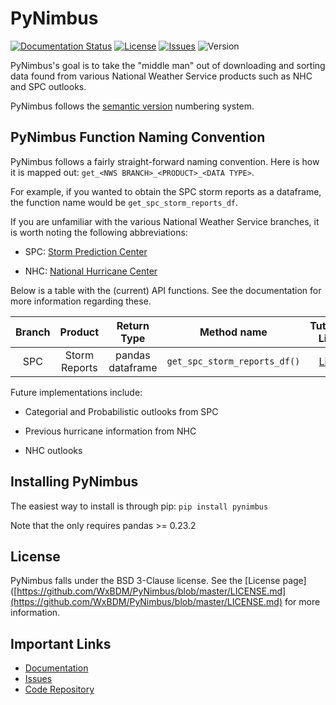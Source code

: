 # PyNimbus

[![Documentation Status](https://readthedocs.org/projects/pynimbus/badge/?version=latest)](https://pynimbus.readthedocs.io/en/latest/?badge=latest) [![License](https://img.shields.io/badge/License-BSD%203--Clause-blue.svg)](https://opensource.org/licenses/BSD-3-Clause) [![Issues](https://img.shields.io/github/issues/wxbdm/PyNimbus)](https://github.com/WxBDM/PyNimbus/issues) ![Version](https://img.shields.io/pypi/v/pynimbus)

PyNimbus's goal is to take the "middle man" out of downloading and sorting data found from various National Weather Service products such as NHC and SPC outlooks. 

PyNimbus follows the [semantic version](https://semver.org/) numbering system.

## PyNimbus Function Naming Convention

PyNimbus follows a fairly straight-forward naming convention. Here is how it is mapped out: `get_<NWS BRANCH>_<PRODUCT>_<DATA TYPE>`.

For example, if you wanted to obtain the SPC storm reports as a dataframe, the function name would be `get_spc_storm_reports_df`.

If you are unfamiliar with the various National Weather Service branches, it is worth noting the following abbreviations:

- SPC: [Storm Prediction Center](https://www.spc.noaa.gov/)

- NHC: [National Hurricane Center](https://www.nhc.noaa.gov/)

Below is a table with the (current) API functions. See the documentation for more information regarding these.

| Branch | Product       | Return Type      | Method name                  | Tutorial Link                                                                 |
|:------:|:-------------:|:----------------:|:----------------------------:|:-----------------------------------------------------------------------------:|
| SPC    | Storm Reports | pandas dataframe | `get_spc_storm_reports_df()` | [Link](https://pynimbus.readthedocs.io/en/latest/tutorials/stormreports.html) |

Future implementations include:

- Categorial and Probabilistic outlooks from SPC

- Previous hurricane information from NHC

- NHC outlooks

## Installing PyNimbus

The easiest way to install is through pip: `pip install pynimbus`

Note that the only requires pandas >= 0.23.2

## License

PyNimbus falls under the BSD 3-Clause license. See the [License page]([https://github.com/WxBDM/PyNimbus/blob/master/LICENSE.md](https://github.com/WxBDM/PyNimbus/blob/master/LICENSE.md) for more information.

## Important Links

- [Documentation](https://pynimbus.readthedocs.io/en/latest/)
- [Issues](https://github.com/WxBDM/PyNimbus/issues)
- [Code Repository](https://github.com/WxBDM/PyNimbus)
